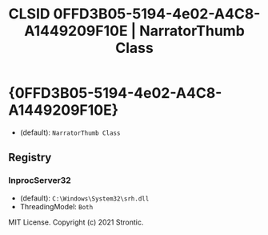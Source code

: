 ﻿---
title: "CLSID 0FFD3B05-5194-4e02-A4C8-A1449209F10E | NarratorThumb Class"
excerpt: What is COM-Object CLSID 0FFD3B05-5194-4e02-A4C8-A1449209F10E?
---

# {0FFD3B05-5194-4e02-A4C8-A1449209F10E}

* (default): `NarratorThumb Class`

## Registry


### InprocServer32

* (default): `C:\Windows\System32\srh.dll`
* ThreadingModel: `Both`

MIT License. Copyright (c) 2021 Strontic.


